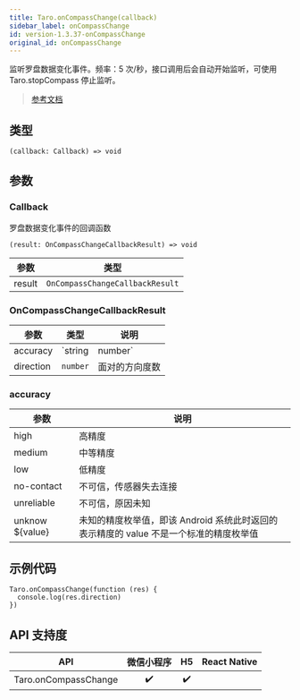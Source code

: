 ```yaml
---
title: Taro.onCompassChange(callback)
sidebar_label: onCompassChange
id: version-1.3.37-onCompassChange
original_id: onCompassChange
---
```


监听罗盘数据变化事件。频率：5 次/秒，接口调用后会自动开始监听，可使用 Taro.stopCompass 停止监听。

> [参考文档](https://developers.weixin.qq.com/miniprogram/dev/api/device/compass/wx.onCompassChange.html)

## 类型

```tsx
(callback: Callback) => void
```

## 参数

### Callback

罗盘数据变化事件的回调函数

```tsx
(result: OnCompassChangeCallbackResult) => void
```

| 参数 | 类型 |
| --- | --- |
| result | `OnCompassChangeCallbackResult` |

### OnCompassChangeCallbackResult

| 参数 | 类型 | 说明 |
| --- | --- | --- |
| accuracy | `string | number` | 精度<br /><br />由于平台差异，accuracy 在 iOS/Android 的值不同。<br /><br />- iOS：accuracy 是一个 number 类型的值，表示相对于磁北极的偏差。0 表示设备指向磁北，90 表示指向东，180 表示指向南，依此类推。<br />- Android：accuracy 是一个 string 类型的枚举值。 |
| direction | `number` | 面对的方向度数 |

### accuracy

| 参数 | 说明 |
| --- | --- |
| high | 高精度 |
| medium | 中等精度 |
| low | 低精度 |
| no-contact | 不可信，传感器失去连接 |
| unreliable | 不可信，原因未知 |
| unknow ${value} | 未知的精度枚举值，即该 Android 系统此时返回的表示精度的 value 不是一个标准的精度枚举值 |

## 示例代码

```tsx
Taro.onCompassChange(function (res) {
  console.log(res.direction)
})
```

## API 支持度

| API | 微信小程序 | H5 | React Native |
| :---: | :---: | :---: | :---: |
| Taro.onCompassChange | ✔️ | ✔️ |  |
